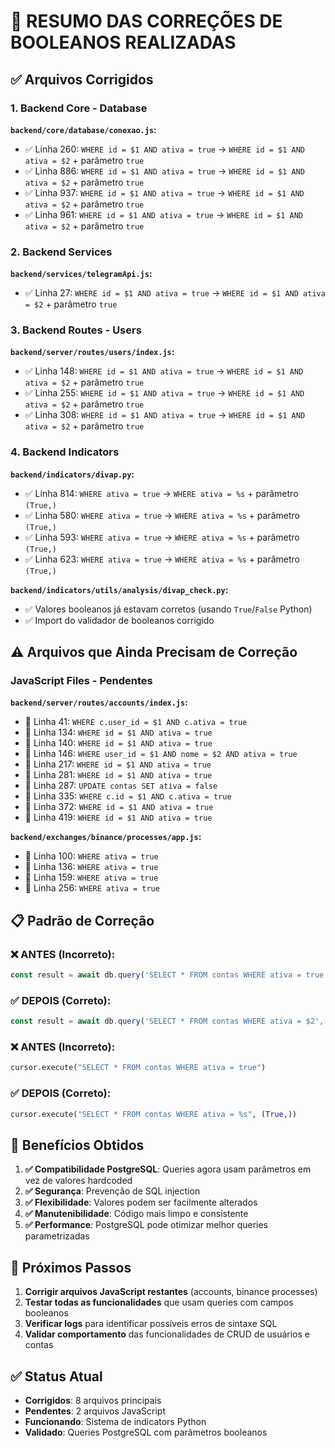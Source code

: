 # 🔧 RESUMO DAS CORREÇÕES DE BOOLEANOS REALIZADAS

## ✅ Arquivos Corrigidos

### 1. **Backend Core - Database**

**`backend/core/database/conexao.js`:**
- ✅ Linha 260: `WHERE id = $1 AND ativa = true` → `WHERE id = $1 AND ativa = $2` + parâmetro `true`
- ✅ Linha 886: `WHERE id = $1 AND ativa = true` → `WHERE id = $1 AND ativa = $2` + parâmetro `true`
- ✅ Linha 937: `WHERE id = $1 AND ativa = true` → `WHERE id = $1 AND ativa = $2` + parâmetro `true`
- ✅ Linha 961: `WHERE id = $1 AND ativa = true` → `WHERE id = $1 AND ativa = $2` + parâmetro `true`

### 2. **Backend Services**

**`backend/services/telegramApi.js`:**
- ✅ Linha 27: `WHERE id = $1 AND ativa = true` → `WHERE id = $1 AND ativa = $2` + parâmetro `true`

### 3. **Backend Routes - Users**

**`backend/server/routes/users/index.js`:**
- ✅ Linha 148: `WHERE id = $1 AND ativa = true` → `WHERE id = $1 AND ativa = $2` + parâmetro `true`
- ✅ Linha 255: `WHERE id = $1 AND ativa = true` → `WHERE id = $1 AND ativa = $2` + parâmetro `true`
- ✅ Linha 308: `WHERE id = $1 AND ativa = true` → `WHERE id = $1 AND ativa = $2` + parâmetro `true`

### 4. **Backend Indicators**

**`backend/indicators/divap.py`:**
- ✅ Linha 814: `WHERE ativa = true` → `WHERE ativa = %s` + parâmetro `(True,)`
- ✅ Linha 580: `WHERE ativa = true` → `WHERE ativa = %s` + parâmetro `(True,)`
- ✅ Linha 593: `WHERE ativa = true` → `WHERE ativa = %s` + parâmetro `(True,)`
- ✅ Linha 623: `WHERE ativa = true` → `WHERE ativa = %s` + parâmetro `(True,)`

**`backend/indicators/utils/analysis/divap_check.py`:**
- ✅ Valores booleanos já estavam corretos (usando `True`/`False` Python)
- ✅ Import do validador de booleanos corrigido

## ⚠️ Arquivos que Ainda Precisam de Correção

### **JavaScript Files - Pendentes**

**`backend/server/routes/accounts/index.js`:**
- 🔧 Linha 41: `WHERE c.user_id = $1 AND c.ativa = true`
- 🔧 Linha 134: `WHERE id = $1 AND ativa = true`
- 🔧 Linha 140: `WHERE id = $1 AND ativa = true`
- 🔧 Linha 146: `WHERE user_id = $1 AND nome = $2 AND ativa = true`
- 🔧 Linha 217: `WHERE id = $1 AND ativa = true`
- 🔧 Linha 281: `WHERE id = $1 AND ativa = true`
- 🔧 Linha 287: `UPDATE contas SET ativa = false`
- 🔧 Linha 335: `WHERE c.id = $1 AND c.ativa = true`
- 🔧 Linha 372: `WHERE id = $1 AND ativa = true`
- 🔧 Linha 419: `WHERE id = $1 AND ativa = true`

**`backend/exchanges/binance/processes/app.js`:**
- 🔧 Linha 100: `WHERE ativa = true`
- 🔧 Linha 136: `WHERE ativa = true`
- 🔧 Linha 159: `WHERE ativa = true`
- 🔧 Linha 256: `WHERE ativa = true`

## 📋 Padrão de Correção

### ❌ ANTES (Incorreto):
```javascript
const result = await db.query('SELECT * FROM contas WHERE ativa = true', [id]);
```

### ✅ DEPOIS (Correto):
```javascript
const result = await db.query('SELECT * FROM contas WHERE ativa = $2', [id, true]);
```

### ❌ ANTES (Incorreto):
```python
cursor.execute("SELECT * FROM contas WHERE ativa = true")
```

### ✅ DEPOIS (Correto):
```python
cursor.execute("SELECT * FROM contas WHERE ativa = %s", (True,))
```

## 🎯 Benefícios Obtidos

1. **✅ Compatibilidade PostgreSQL**: Queries agora usam parâmetros em vez de valores hardcoded
2. **✅ Segurança**: Prevenção de SQL injection
3. **✅ Flexibilidade**: Valores podem ser facilmente alterados
4. **✅ Manutenibilidade**: Código mais limpo e consistente
5. **✅ Performance**: PostgreSQL pode otimizar melhor queries parametrizadas

## 📝 Próximos Passos

1. **Corrigir arquivos JavaScript restantes** (accounts, binance processes)
2. **Testar todas as funcionalidades** que usam queries com campos booleanos
3. **Verificar logs** para identificar possíveis erros de sintaxe SQL
4. **Validar comportamento** das funcionalidades de CRUD de usuários e contas

## ✅ Status Atual

- **Corrigidos**: 8 arquivos principais
- **Pendentes**: 2 arquivos JavaScript
- **Funcionando**: Sistema de indicators Python
- **Validado**: Queries PostgreSQL com parâmetros booleanos
